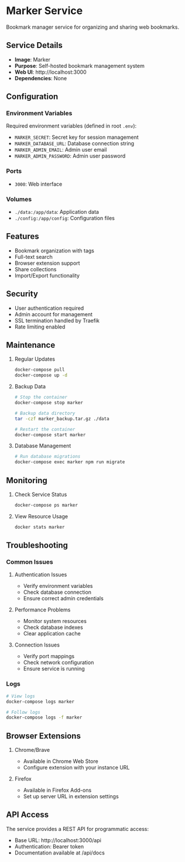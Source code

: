 # Marker Service

Bookmark manager service for organizing and sharing web bookmarks.

## Service Details

- **Image**: Marker
- **Purpose**: Self-hosted bookmark management system
- **Web UI**: http://localhost:3000
- **Dependencies**: None

## Configuration

### Environment Variables
Required environment variables (defined in root `.env`):
- `MARKER_SECRET`: Secret key for session management
- `MARKER_DATABASE_URL`: Database connection string
- `MARKER_ADMIN_EMAIL`: Admin user email
- `MARKER_ADMIN_PASSWORD`: Admin user password

### Ports
- `3000`: Web interface

### Volumes
- `./data:/app/data`: Application data
- `./config:/app/config`: Configuration files

## Features

- Bookmark organization with tags
- Full-text search
- Browser extension support
- Share collections
- Import/Export functionality

## Security

- User authentication required
- Admin account for management
- SSL termination handled by Traefik
- Rate limiting enabled

## Maintenance

1. Regular Updates
   ```bash
   docker-compose pull
   docker-compose up -d
   ```

2. Backup Data
   ```bash
   # Stop the container
   docker-compose stop marker
   
   # Backup data directory
   tar -czf marker_backup.tar.gz ./data
   
   # Restart the container
   docker-compose start marker
   ```

3. Database Management
   ```bash
   # Run database migrations
   docker-compose exec marker npm run migrate
   ```

## Monitoring

1. Check Service Status
   ```bash
   docker-compose ps marker
   ```

2. View Resource Usage
   ```bash
   docker stats marker
   ```

## Troubleshooting

### Common Issues

1. Authentication Issues
   - Verify environment variables
   - Check database connection
   - Ensure correct admin credentials

2. Performance Problems
   - Monitor system resources
   - Check database indexes
   - Clear application cache

3. Connection Issues
   - Verify port mappings
   - Check network configuration
   - Ensure service is running

### Logs
```bash
# View logs
docker-compose logs marker

# Follow logs
docker-compose logs -f marker
```

## Browser Extensions

1. Chrome/Brave
   - Available in Chrome Web Store
   - Configure extension with your instance URL

2. Firefox
   - Available in Firefox Add-ons
   - Set up server URL in extension settings

## API Access

The service provides a REST API for programmatic access:
- Base URL: http://localhost:3000/api
- Authentication: Bearer token
- Documentation available at /api/docs
